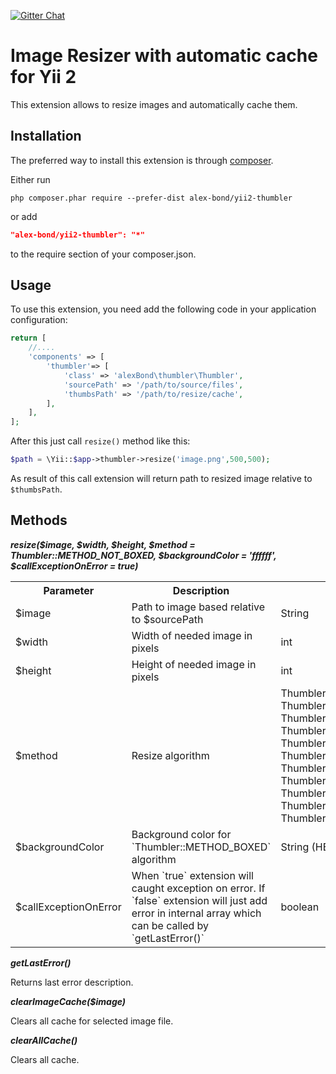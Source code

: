[![Gitter Chat](http://img.shields.io/badge/chat-online-brightgreen.svg)](https://gitter.im/yiisoft/yii2/rus?utm_source=share-link&utm_medium=link&utm_campaign=share-link)

Image Resizer with automatic cache for Yii 2
============================================

This extension allows to resize images and automatically cache them.

Installation
------------

The preferred way to install this extension is through [composer](http://getcomposer.org/download/).

Either run

```
php composer.phar require --prefer-dist alex-bond/yii2-thumbler
```

or add

```json
"alex-bond/yii2-thumbler": "*"
```

to the require section of your composer.json.

Usage
-----

To use this extension, you need add the following code in your application configuration:

```php
return [
    //....
    'components' => [
        'thumbler'=> [
            'class' => 'alexBond\thumbler\Thumbler',
            'sourcePath' => '/path/to/source/files',
            'thumbsPath' => '/path/to/resize/cache',
        ],
    ],
];
```

After this just call `resize()` method like this:

```php
$path = \Yii::$app->thumbler->resize('image.png',500,500);
```

As result of this call extension will return path to resized image relative to `$thumbsPath`.

Methods
-------

***resize($image, $width, $height, $method = Thumbler::METHOD_NOT_BOXED, $backgroundColor = 'ffffff', $callExceptionOnError = true)***

<table>
  <tr>
    <th>Parameter</th><th>Description</th><th>Possible Values</th>
  </tr>
  <tr>
    <td>$image</td><td>Path to image based relative to $sourcePath</td><td>String</td>
  </tr>
  <tr>
    <td>$width</td><td>Width of needed image in pixels</td><td>int</td>
  </tr>
  <tr>
    <td>$height</td><td>Height of needed image in pixels</td><td>int</td>
  </tr>
  <tr>
    <td>$method</td><td>Resize algorithm</td>
    <td>
    Thumbler::METHOD_BOXED;   
    Thumbler::METHOD_NOT_BOXED;    
    Thumbler::METHOD_CROP_TOP_LEFT;    
    Thumbler::METHOD_CROP_TOP_CENTER;    
    Thumbler::METHOD_CROP_TOP_RIGHT;    
    Thumbler::METHOD_CROP_MIDDLE_LEFT;    
    Thumbler::METHOD_CROP_CENTER;    
    Thumbler::METHOD_CROP_MIDDLE_RIGHT;    
    Thumbler::METHOD_CROP_BOTTOM_LEFT;    
    Thumbler::METHOD_CROP_BOTTOM_CENTER;    
    Thumbler::METHOD_CROP_BOTTOM_RIGHT;
    </td>
  </tr>
  <tr>
    <td>$backgroundColor</td><td>Background color for `Thumbler::METHOD_BOXED` algorithm</td><td>String (HEX color)</td>
  </tr>
  <tr>
    <td>$callExceptionOnError</td><td>When `true` extension will caught exception on error. If `false` extension will just add error in internal array which can be called by `getLastError()`</td><td>boolean</td>
  </tr>
</table>

***getLastError()***

Returns last error description.

***clearImageCache($image)***

Clears all cache for selected image file.

***clearAllCache()***

Clears all cache.
